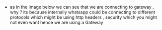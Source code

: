 - as in the image below we can see that we are connecting to gateway , why ? its because internally whatsapp could be connecting to different protocols which might be using http headers , security which you might not even want hence we are using a Gateway


